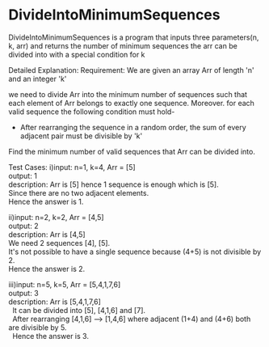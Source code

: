 # DivideIntoMinimumSequences
DivideIntoMinimumSequences is a program that inputs three parameters(n, k, arr) and returns the number of minimum sequences the arr can be divided into with a special condition for k

Detailed Explanation:
Requirement: 
We are given an array Arr of length 'n' and an integer 'k'

we need to divide Arr into the minimum number of sequences such that each element of Arr belongs to exactly one sequence. Moreover. for each valid sequence the following condition must hold-
  * After rearranging the sequence in a random order, the sum of every adjacent pair must be divisible by 'k'
 
Find the minimum number of valid sequences that Arr can be divided into.

Test Cases:
 i)input: n=1, k=4, Arr = [5]<br />
 output: 1<br />
 description: Arr is [5] hence 1 sequence is enough which is [5].<br />
              Since there are no two adjacent elements.<br />
              Hence the answer is 1.<br />
              
 ii)input: n=2, k=2, Arr = [4,5]<br />
 output: 2<br />
 description: Arr is [4,5]<br />
              We need 2 sequences [4], [5].<br />
              It's not possible to have a single sequence because (4+5) is not divisible by 2.<br />
              Hence the answer is 2.<br />
 
 iii)input: n=5, k=5, Arr = [5,4,1,7,6]<br />
 output: 3<br />
 description: Arr is [5,4,1,7,6]<br />
 &nbsp;&nbsp;It can be divided into [5], [4,1,6] and [7].<br />
 &nbsp;&nbsp;After rearranging [4,1,6] --> [1,4,6] where adjacent (1+4) and (4+6) both are divisible by 5.<br />
 &nbsp;&nbsp;Hence the answer is 3.<br />
